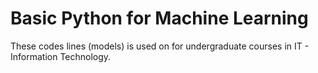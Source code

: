 # Basic Python for Machine Learning

These codes lines (models) is used on for undergraduate courses in IT - Information Technology.
